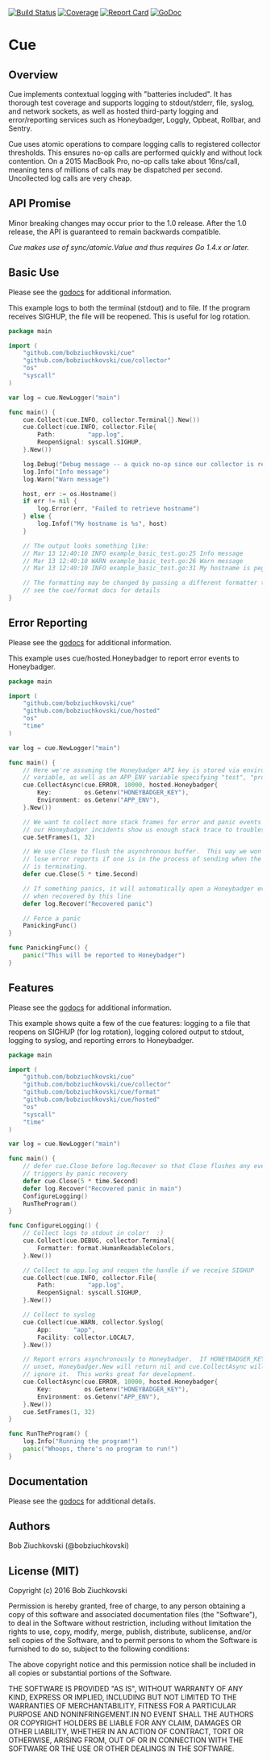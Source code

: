 [![Build Status](https://travis-ci.org/bobziuchkovski/cue.svg?branch=master)](https://travis-ci.org/bobziuchkovski/cue)
[![Coverage](https://gocover.io/_badge/github.com/bobziuchkovski/cue?1)](https://gocover.io/github.com/bobziuchkovski/cue)
[![Report Card](http://goreportcard.com/badge/bobziuchkovski/cue)](http://goreportcard.com/report/bobziuchkovski/cue)
[![GoDoc](https://godoc.org/github.com/bobziuchkovski/cue?status.svg)](https://godoc.org/github.com/bobziuchkovski/cue)

# Cue

## Overview

Cue implements contextual logging with "batteries included".  It has
thorough test coverage and supports logging to stdout/stderr, file, syslog,
and network sockets, as well as hosted third-party logging and error/reporting
services such as Honeybadger, Loggly, Opbeat, Rollbar, and Sentry.

Cue uses atomic operations to compare logging calls to registered collector
thresholds.  This ensures no-op calls are performed quickly and without lock
contention.  On a 2015 MacBook Pro, no-op calls take about 16ns/call, meaning
tens of millions of calls may be dispatched per second.  Uncollected log calls
are very cheap.

## API Promise

Minor breaking changes may occur prior to the 1.0 release.  After the 1.0
release, the API is guaranteed to remain backwards compatible.

_Cue makes use of sync/atomic.Value and thus requires Go 1.4.x or later._

## Basic Use

Please see the [godocs](https://godoc.org/github.com/bobziuchkovski/cue) for
additional information.

This example logs to both the terminal (stdout) and to file. If the program
receives SIGHUP, the file will be reopened.  This is useful for log rotation.

```go
package main

import (
	"github.com/bobziuchkovski/cue"
	"github.com/bobziuchkovski/cue/collector"
	"os"
	"syscall"
)

var log = cue.NewLogger("main")

func main() {
	cue.Collect(cue.INFO, collector.Terminal{}.New())
	cue.Collect(cue.INFO, collector.File{
		Path:         "app.log",
		ReopenSignal: syscall.SIGHUP,
	}.New())

	log.Debug("Debug message -- a quick no-op since our collector is registered at INFO level")
	log.Info("Info message")
	log.Warn("Warn message")

	host, err := os.Hostname()
	if err != nil {
		log.Error(err, "Failed to retrieve hostname")
	} else {
		log.Infof("My hostname is %s", host)
	}

	// The output looks something like:
	// Mar 13 12:40:10 INFO example_basic_test.go:25 Info message
	// Mar 13 12:40:10 WARN example_basic_test.go:26 Warn message
	// Mar 13 12:40:10 INFO example_basic_test.go:31 My hostname is pegasus.bobbyz.org

	// The formatting may be changed by passing a different formatter to collector.Terminal.
	// see the cue/format docs for details
}
```

## Error Reporting

Please see the [godocs](https://godoc.org/github.com/bobziuchkovski/cue) for
additional information.

This example uses cue/hosted.Honeybadger to report error events to Honeybadger.

```go
package main

import (
	"github.com/bobziuchkovski/cue"
	"github.com/bobziuchkovski/cue/hosted"
	"os"
	"time"
)

var log = cue.NewLogger("main")

func main() {
	// Here we're assuming the Honeybadger API key is stored via environment
	// variable, as well as an APP_ENV variable specifying "test", "production", etc.
	cue.CollectAsync(cue.ERROR, 10000, hosted.Honeybadger{
		Key:         os.Getenv("HONEYBADGER_KEY"),
		Environment: os.Getenv("APP_ENV"),
	}.New())

	// We want to collect more stack frames for error and panic events so that
	// our Honeybadger incidents show us enough stack trace to troubleshoot.
	cue.SetFrames(1, 32)

	// We use Close to flush the asynchronous buffer.  This way we won't
	// lose error reports if one is in the process of sending when the program
	// is terminating.
	defer cue.Close(5 * time.Second)

	// If something panics, it will automatically open a Honeybadger event
	// when recovered by this line
	defer log.Recover("Recovered panic")

	// Force a panic
	PanickingFunc()
}

func PanickingFunc() {
	panic("This will be reported to Honeybadger")
}
```

## Features

Please see the [godocs](https://godoc.org/github.com/bobziuchkovski/cue) for
additional information.

This example shows quite a few of the cue features: logging to a file that
reopens on SIGHUP (for log rotation), logging colored output to stdout,
logging to syslog, and reporting errors to Honeybadger.

```go
package main

import (
	"github.com/bobziuchkovski/cue"
	"github.com/bobziuchkovski/cue/collector"
	"github.com/bobziuchkovski/cue/format"
	"github.com/bobziuchkovski/cue/hosted"
	"os"
	"syscall"
	"time"
)

var log = cue.NewLogger("main")

func main() {
	// defer cue.Close before log.Recover so that Close flushes any events
	// triggers by panic recovery
	defer cue.Close(5 * time.Second)
	defer log.Recover("Recovered panic in main")
	ConfigureLogging()
	RunTheProgram()
}

func ConfigureLogging() {
	// Collect logs to stdout in color!  :)
	cue.Collect(cue.DEBUG, collector.Terminal{
		Formatter: format.HumanReadableColors,
	}.New())

	// Collect to app.log and reopen the handle if we receive SIGHUP
	cue.Collect(cue.INFO, collector.File{
		Path:         "app.log",
		ReopenSignal: syscall.SIGHUP,
	}.New())

	// Collect to syslog
	cue.Collect(cue.WARN, collector.Syslog{
		App:      "app",
		Facility: collector.LOCAL7,
	}.New())

	// Report errors asynchronously to Honeybadger.  If HONEYBADGER_KEY is
	// unset, Honeybadger.New will return nil and cue.CollectAsync will
	// ignore it.  This works great for development.
	cue.CollectAsync(cue.ERROR, 10000, hosted.Honeybadger{
		Key:         os.Getenv("HONEYBADGER_KEY"),
		Environment: os.Getenv("APP_ENV"),
	}.New())
	cue.SetFrames(1, 32)
}

func RunTheProgram() {
	log.Info("Running the program!")
	panic("Whoops, there's no program to run!")
}
```


## Documentation

Please see the [godocs](https://godoc.org/github.com/bobziuchkovski/cue) for
additional details.

## Authors

Bob Ziuchkovski (@bobziuchkovski)

## License (MIT)

Copyright (c) 2016 Bob Ziuchkovski

Permission is hereby granted, free of charge, to any person obtaining a copy
of this software and associated documentation files (the "Software"), to deal
in the Software without restriction, including without limitation the rights
to use, copy, modify, merge, publish, distribute, sublicense, and/or sell
copies of the Software, and to permit persons to whom the Software is
furnished to do so, subject to the following conditions:

The above copyright notice and this permission notice shall be included in
all copies or substantial portions of the Software.

THE SOFTWARE IS PROVIDED "AS IS", WITHOUT WARRANTY OF ANY KIND, EXPRESS OR
IMPLIED, INCLUDING BUT NOT LIMITED TO THE WARRANTIES OF MERCHANTABILITY,
FITNESS FOR A PARTICULAR PURPOSE AND NONINFRINGEMENT.IN NO EVENT SHALL THE
AUTHORS OR COPYRIGHT HOLDERS BE LIABLE FOR ANY CLAIM, DAMAGES OR OTHER
LIABILITY, WHETHER IN AN ACTION OF CONTRACT, TORT OR OTHERWISE, ARISING FROM,
OUT OF OR IN CONNECTION WITH THE SOFTWARE OR THE USE OR OTHER DEALINGS IN
THE SOFTWARE.
